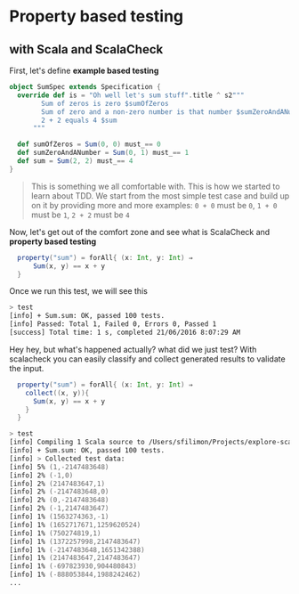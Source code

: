 # Property based testing
## with Scala and ScalaCheck

First, let's define **example based testing**

```scala
object SumSpec extends Specification {
  override def is = "Oh well let's sum stuff".title ^ s2"""
        Sum of zeros is zero $sumOfZeros
        Sum of zero and a non-zero number is that number $sumZeroAndANumber
        2 + 2 equals 4 $sum
      """

  def sumOfZeros = Sum(0, 0) must_== 0
  def sumZeroAndANumber = Sum(0, 1) must_== 1
  def sum = Sum(2, 2) must_== 4
}
```

> This is something we all comfortable with. This is how we started to learn about TDD.
> We start from the most simple test case and build up on it by providing more and more examples:
> `0 + 0` must be `0`, `1 + 0` must be `1`, `2 + 2` must be `4`

Now, let's get out of the comfort zone and see what is ScalaCheck and **property based testing**

```scala
  property("sum") = forAll{ (x: Int, y: Int) ⇒
      Sum(x, y) == x + y
  }
```
Once we run this test, we will see this
```zsh
> test
[info] + Sum.sum: OK, passed 100 tests.
[info] Passed: Total 1, Failed 0, Errors 0, Passed 1
[success] Total time: 1 s, completed 21/06/2016 8:07:29 AM
```

Hey hey, but what's happened actually? what did we just test? 
With scalacheck you can easily classify and collect generated results to validate the input.

```scala
  property("sum") = forAll{ (x: Int, y: Int) ⇒
    collect((x, y)){
      Sum(x, y) == x + y
    }
  }
```

```zsh
> test
[info] Compiling 1 Scala source to /Users/sfilimon/Projects/explore-scala-check/target/scala-2.11/test-classes...
[info] + Sum.sum: OK, passed 100 tests.
[info] > Collected test data:
[info] 5% (1,-2147483648)
[info] 2% (-1,0)
[info] 2% (2147483647,1)
[info] 2% (-2147483648,0)
[info] 2% (0,-2147483648)
[info] 2% (-1,2147483647)
[info] 1% (1563274363,-1)
[info] 1% (1652717671,1259620524)
[info] 1% (750274819,1)
[info] 1% (1372257998,2147483647)
[info] 1% (-2147483648,1651342388)
[info] 1% (2147483647,2147483647)
[info] 1% (-697823930,904480843)
[info] 1% (-888053844,1988242462)
...
```


